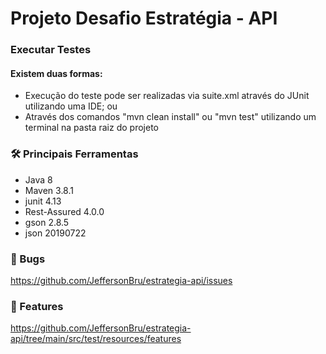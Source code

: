 # Projeto Desafio Estratégia - API

### Executar Testes

#### Existem duas formas:

 - Execução do teste pode ser realizadas via suite.xml através do JUnit utilizando uma IDE; ou
 - Através dos comandos "mvn clean install" ou "mvn test" utilizando um terminal na pasta raiz do projeto
 
### 🛠️ Principais Ferramentas

 - Java 8
 - Maven 3.8.1
 - junit 4.13
 - Rest-Assured 4.0.0 
 - gson 2.8.5
 - json 20190722

### 🐛 Bugs

https://github.com/JeffersonBru/estrategia-api/issues

### 📖 Features

https://github.com/JeffersonBru/estrategia-api/tree/main/src/test/resources/features
